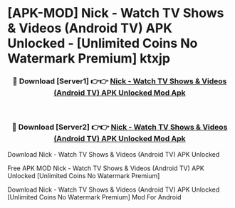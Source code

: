 # [APK-MOD] Nick - Watch TV Shows & Videos (Android TV) APK Unlocked - [Unlimited Coins No Watermark Premium] ktxjp



<div align="center">
<h3>🔴 Download [Server1] 👉👉 <a href="https://momento.my/?title=Nick_-_Watch_TV_Shows_&_Videos_(Android_TV)_APK_Unlocked">Nick - Watch TV Shows & Videos (Android TV) APK Unlocked Mod Apk</a></h3><br>

<h3>🔴 Download [Server2] 👉👉 <a href="https://momento.my/?title=Nick_-_Watch_TV_Shows_&_Videos_(Android_TV)_APK_Unlocked">Nick - Watch TV Shows & Videos (Android TV) APK Unlocked Mod Apk</a></h3>
</div>



Download Nick - Watch TV Shows & Videos (Android TV) APK Unlocked 

Free APK MOD Nick - Watch TV Shows & Videos (Android TV) APK Unlocked [Unlimited Coins No Watermark Premium]

Download Nick - Watch TV Shows & Videos (Android TV) APK Unlocked [Unlimited Coins No Watermark Premium] Mod For Android
